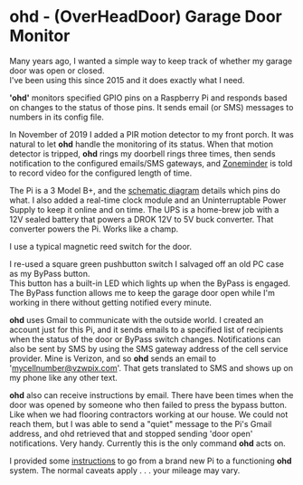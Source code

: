# ohd - (OverHeadDoor) Garage Door Monitor

Many years ago, I wanted a simple way to keep track of whether my garage door was open or closed.  
I've been using this since 2015 and it does exactly what I need.

**'ohd'** monitors specified GPIO pins on a Raspberry Pi and responds based on changes to
the status of those pins.  It sends email (or SMS) messages to numbers in its config file.

In November of 2019 I added a PIR motion detector to my front porch.  It was natural to let **ohd**
handle the monitoring of its status.  When that motion detector is tripped, **ohd** rings my doorbell rings three times,
then sends notification to the configured emails/SMS gateways, and [Zoneminder](https://zoneminder.com) is told to
record video for the configured length of time.

The Pi is a 3 Model B+, and the [schematic diagram](./SupportingFiles/GarageDoorMonitorRPi2020.pdf) details which pins do what.
I also added a real-time clock module and an Uninterruptable Power Supply to keep it online and
on time.  The UPS is a home-brew job with a 12V sealed battery that powers a DROK 12V to 5V buck converter.
That converter powers the Pi.  Works like a champ.

I use a typical magnetic reed switch for the door.

I re-used a square green pushbutton switch I salvaged off an old PC case as my ByPass button.  
This button has a built-in LED which lights up when the ByPass is engaged.  The ByPass function
allows me to keep the garage door open while I'm working in there without getting notified
every minute.

**ohd** uses Gmail to communicate with the outside world.  I created an account just for this Pi,
and it sends emails to a specified list of recipients when the status of the door or ByPass switch
changes.  Notifications can also be sent by SMS by using the SMS gateway address of the cell service
provider.  Mine is Verizon, and so **ohd** sends an email to 'mycellnumber@vzwpix.com'.  That gets
translated to SMS and shows up on my phone like any other text.

**ohd** also can receive instructions by email.  There have been times when the door was opened by
someone who then failed to press the bypass button.  Like when we had flooring contractors working at
our house.  We could not reach them, but I was able to send a "quiet" message to the Pi's Gmail address,
and ohd retrieved that and stopped sending 'door open' notifications.  Very handy.  Currently this is the
only command **ohd** acts on.

I provided some [instructions](./SetupRaspianForOhd.md) to go from a brand new Pi to a functioning **ohd** system.
The normal caveats apply . . . your mileage may vary.
